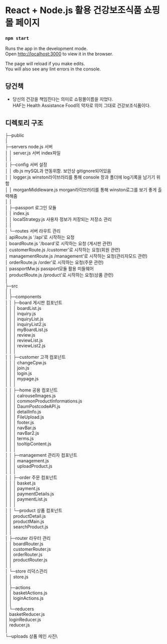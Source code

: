 # React + Node.js 활용 건강보조식품 쇼핑몰 페이지
### `npm start`

Runs the app in the development mode.\
Open [http://localhost:3000](http://localhost:3000) to view it in the browser.

The page will reload if you make edits.\
You will also see any lint errors in the console.

## 당건책

- 당신의 건강을 책임진다는 의미로 쇼핑몰이름을 지었다.\
HAF는 Health Assistance Food의 약자로 의미 그대로 건강보조식품이다.

## 디렉토리 구조
├─public\
│          \
├─servers node.js 서버\
│  │  server.js 서버 index파일\
│  │  \
│  ├─config 서버 설정\
│  │      db.js mySQL과 연동위함. 보안상 gitignore되어있음\
│  │      logger.js winston라이브러리를 통해 console 창과 폴더에 log기록을 남기기 위함\
│  │      morganMiddleware.js morgan라이브러리를 통해 winston로그를 보기 좋게 출력해줌\
│  │          \
│  ├─passport 로그인 모듈\
│  │      index.js\
│  │      localStrategy.js 사용자 정보가 저장되는 저장소 관리\
│  │      \
│  └─routes 서버 라우트 관리\
│          apiRoute.js '/api'로 시작하는 요청\
│          boardRoute.js '/board'로 시작하는 요청 (게시판 관련)\
│          customerRoute.js /customer'로 시작하는 요청(회원 관련)\
│          managementRoute.js /management'로 시작하는 요청(관리자모드 관련)\
│          orderRoute.js /order'로 시작하는 요청(주문 관련)\
│          passportMw.js passport모듈 활용 미들웨어\
│          productRoute.js /product'로 시작하는 요청(상품 관련)\
│          \
├─src\
│  │  \
│  ├─components\
│  │  ├─board 게시판 컴포넌트\
│  │  │      boardList.js\
│  │  │      inquiry.js\
│  │  │      inquiryList.js\
│  │  │      inquiryList2.js\
│  │  │      myBoardList.js\
│  │  │      review.js\
│  │  │      reviewList.js\
│  │  │      reviewList2.js\
│  │  │      \
│  │  ├─customer 고객 컴포넌트\
│  │  │      changeCpw.js\
│  │  │      join.js\
│  │  │      login.js\
│  │  │      mypage.js\
│  │  │      \
│  │  ├─home 공용 컴포넌트\
│  │  │      calrouselImages.js\
│  │  │      commonProductInformations.js\
│  │  │      DaumPostcodeAPI.js\
│  │  │      detailInfo.js\
│  │  │      FileUpload.js\
│  │  │      footer.js\
│  │  │      navBar.js\
│  │  │      navBar2.js\
│  │  │      terms.js\
│  │  │      tooltipContent.js\
│  │  │      \
│  │  ├─management 관리자 컴포넌트\
│  │  │      management.js\
│  │  │      uploadProduct.js\
│  │  │      \
│  │  ├─order 주문 컴포넌트\
│  │  │      basket.js\
│  │  │      payment.js\
│  │  │      paymentDetails.js\
│  │  │      paymentList.js\
│  │  │      \
│  │  └─product 상품 컴포넌트\
│  │          productDetail.js\
│  │          productMain.js\
│  │          searchProduct.js\
│  │          \
│  ├─router 라우터 관리\
│  │      boardRouter.js\
│  │      customerRouter.js\
│  │      orderRouter.js\
│  │      productRouter.js\
│  │      \
│  └─store 리덕스관리\
│      │  store.js\
│      │  \
│      ├─actions\
│      │      basketActions.js\
│      │      loginActions.js\
│      │      \
│      └─reducers\
│              basketReducer.js\
│              loginReducer.js\
│              reducer.js\
│              \
└─uploads 상품 메인 사진\

